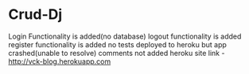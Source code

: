 # Crud-Dj
Login Functionality is added(no database)
logout functionality is added
register functionality is added
no tests
deployed to heroku but app crashed(unable to resolve)
comments not added
heroku site link - http://vck-blog.herokuapp.com
